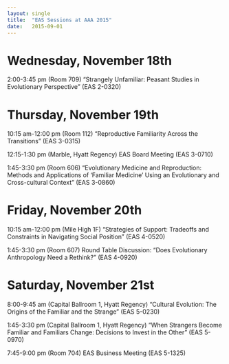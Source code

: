 ```yaml
---
layout: single
title:  "EAS Sessions at AAA 2015"
date:   2015-09-01
---
```

 
# Wednesday, November 18th

2:00-3:45 pm (Room 709) “Strangely Unfamiliar: Peasant Studies in Evolutionary Perspective” (EAS 2-0320)

# Thursday, November 19th
10:15 am-12:00 pm (Room 112) “Reproductive Familiarity Across the Transitions” (EAS 3-0315)

12:15-1:30 pm (Marble, Hyatt Regency) EAS Board Meeting (EAS 3-0710)

1:45-3:30 pm (Room 606) “Evolutionary Medicine and Reproduction: Methods and Applications of ‘Familiar Medicine’ Using an Evolutionary and Cross-cultural Context” (EAS 3-0860)

# Friday, November 20th

10:15 am-12:00 pm (Mile High 1F) “Strategies of Support: Tradeoffs and Constraints in Navigating Social Position” (EAS 4-0520)

1:45-3:30 pm (Room 607) Round Table Discussion: “Does Evolutionary Anthropology Need a Rethink?” (EAS 4-0920)

# Saturday, November 21st

8:00-9:45 am (Capital Ballroom 1, Hyatt Regency) “Cultural Evolution: The Origins of the Familiar and the Strange” (EAS 5-0230)

1:45-3:30 pm (Capital Ballroom 1, Hyatt Regency) “When Strangers Become Familiar and Familiars Change: Decisions to Invest in the Other” (EAS 5-0970)

7:45-9:00 pm (Room 704) EAS Business Meeting (EAS 5-1325)
